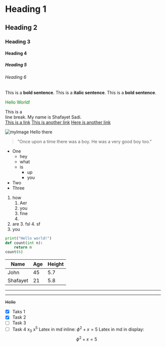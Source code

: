 # Heading 1
## Heading 2
### Heading 3
#### Heading 4
##### Heading 5
###### Heading 6

This is a **bold sentence**.
This is a __italic sentence__.
This is a <b>bold sentence</b>.

<span style="color: green">Hello World!</span>

This is a<br> line break.
My name is Shafayet Sadi.  
[This is a link](https://www.google.com)
[This is another link][myref]
[Here is another link][myref]

[myref]:https://www.google.com
[comment]: <> (This is my comment)

![myImage](https://images.pexels.com/photos/598917/pexels-photo-598917.jpeg?auto=compress&cs=tinysrgb&w=1260&h=750&dpr=1)
Hello there

>"Once upon a time there was a boy.
>He was a very good boy too."
- One
	- hey
	- what
	- is 
		- up
		- you
- Two 
- Three
1. how
	1. Aer
	2. you 
	3. fine
	4.  
2. are 
	3. fsl
	4. sf
3. you
```Python
print("Hello world!")
def count(int n):
	return n
count(6)
```
|Name|Age|Height
|----|---|-----|
|John|45|5.7|
|Shafayet|21|5.8|

---
___
~~Hello~~
- [x] Taks 1
- [x] Task 2
- [ ] Task 3
- [ ] Task 4
x<sub>3</sub>
x<sup>5</sup>
Latex in md inline: $\phi^{2} + x = 5$
Latex in md in display: $$\phi^{2} + x = 5$$

